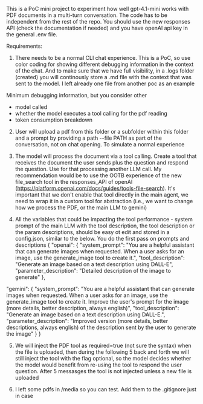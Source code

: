 This is a PoC mini project to experiment how well gpt-4.1-mini works with PDF documents in a multi-turn conversation. The code has to be independent from the rest of the repo. You should use the new responses API (check the documentation if needed) and you have openAI api key in the general .env file.

Requirements:
1. There needs to be a normal CLI chat experience. This is a PoC, so use color coding for showing different debugging information in the context of the chat. And to make sure that we have full visibility, in a .logs folder (created) you will continously store a .md file with the context that was sent to the model. I left already one file from another poc as an example

Minimum debugging information, but you consider other
- model called
- whether the model executes a tool calling for the pdf reading
- token consumption breakdown

2. User will upload a pdf from this folder or a subfolder within this folder and a prompt by providing a path --file PATH as part of the conversation, not on chat opening. To simulate a normal experience

3. The model will process the document via a tool calling. Create a tool that receives the document the user sends plus the question and respond the question. Use for that processing another LLM call. My recommendation would be to use the OOTB experience of the new file_search tool in the responses_API of openAI (https://platform.openai.com/docs/guides/tools-file-search). It's important that we don't enable that tool directly in the main agent, we need to wrap it in a custom tool for abstraction (i.e., we want to change how we process the PDF, or the main LLM to gemini)

4. All the variables that could be impacting the tool performance - system prompt of the main LLM with the tool description, the tool description or the param descriptions, should be easy ot edit and stored in a config.json, similar to the below. You do the first pass on prompts and descriptions
{
  "openai": {
    "system_prompt": "You are a helpful assistant that can generate images when requested. When a user asks for an image, use the generate_image tool to create it.",
    "tool_description": "Generate an image based on a text description using DALL-E",
    "parameter_description": "Detailed description of the image to generate"
  },
  
  "gemini": {
    "system_prompt": "You are a helpful assistant that can generate images when requested. When a user asks for an image, use the generate_image tool to create it. Improve the user's prompt for the image (more details, better description, always english)",
    "tool_description": "Generate an image based on a text description using DALL-E.", 
    "parameter_description": "Improved version (more details, better descriptions, always english) of the description sent by the user to generate the image"
  }
}

5. We will inject the PDF tool as required=true (not sure the syntax) when the file is uploaded, then during the following 5 back and forth we will still inject the tool with the flag optional, so the model decides whether the model would benefit from re-using the tool to respond the user question. After 5 messasges the tool is not injected unless a new file is uploaded

6. I left some pdfs in /media so you can test. Add them to the .gitignore just in case

